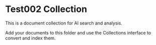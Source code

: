 # Test002 Collection

This is a document collection for AI search and analysis.

Add your documents to this folder and use the Collections interface to convert and index them.
